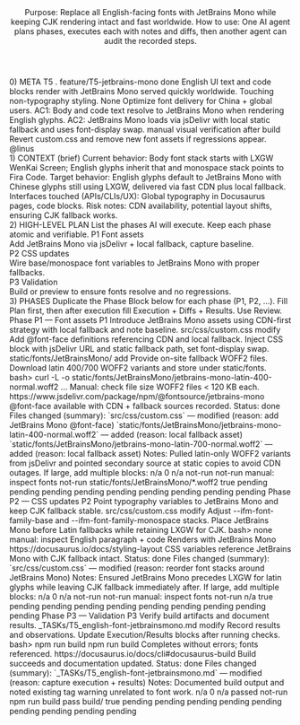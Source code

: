 <TaskTemplate>
  <Header>
    <Title>TASK: Switch English typography to JetBrains Mono</Title>
    <Overview>
      <Purpose>
        <Label>Purpose:</Label>
        <Text>Replace all English-facing fonts with JetBrains Mono while keeping CJK rendering intact and fast worldwide.</Text>
      </Purpose>
      <Usage>
        <Label>How to use:</Label>
        <Text>One AI agent plans phases, executes each with notes and diffs, then another agent can audit the recorded steps.</Text>
      </Usage>
    </Overview>
  </Header>
  <Section id="meta">
    <Heading>0) META</Heading>
    <MetaTemplate>
      <TaskId>T5</TaskId>
      <Title>Switch English typography to JetBrains Mono</Title>
      <RepoRoot>.</RepoRoot>
      <Branch>feature/T5-jetbrains-mono</Branch>
      <Status>done</Status>
      <Goal>English UI text and code blocks render with JetBrains Mono served quickly worldwide.</Goal>
      <NonGoals>
        <Item>Touching non-typography styling.</Item>
      </NonGoals>
      <Dependencies>
        <Item>None</Item>
      </Dependencies>
      <Constraints>
        <Item>Optimize font delivery for China + global users.</Item>
      </Constraints>
      <AcceptanceCriteria>
        <Criterion>AC1: Body and code text resolve to JetBrains Mono when rendering English glyphs.</Criterion>
        <Criterion>AC2: JetBrains Mono loads via jsDelivr with local static fallback and uses font-display swap.</Criterion>
      </AcceptanceCriteria>
      <TestStrategy>manual visual verification after build</TestStrategy>
      <Rollback>Revert custom.css and remove new font assets if regressions appear.</Rollback>
      <Owner>@linus</Owner>
    </MetaTemplate>
  </Section>
  <Section id="context">
    <Heading>1) CONTEXT (brief)</Heading>
    <List type="bullet">
      <Item>
        <Label>Current behavior:</Label>
        <Text>Body font stack starts with LXGW WenKai Screen; English glyphs inherit that and monospace stack points to Fira Code.</Text>
      </Item>
      <Item>
        <Label>Target behavior:</Label>
        <Text>English glyphs default to JetBrains Mono with Chinese glyphs still using LXGW, delivered via fast CDN plus local fallback.</Text>
      </Item>
      <Item>
        <Label>Interfaces touched (APIs/CLIs/UX):</Label>
        <Text>Global typography in Docusaurus pages, code blocks.</Text>
      </Item>
      <Item>
        <Label>Risk notes:</Label>
        <Text>CDN availability, potential layout shifts, ensuring CJK fallback works.</Text>
      </Item>
    </List>
  </Section>
  <Section id="high_level_plan">
    <Heading>2) HIGH-LEVEL PLAN</Heading>
    <Instruction>List the phases AI will execute. Keep each phase atomic and verifiable.</Instruction>
    <PhasesTemplate>
      <Phase>
        <Id>P1</Id>
        <Name>Font assets</Name>
        <Summary>Add JetBrains Mono via jsDelivr + local fallback, capture baseline.</Summary>
      </Phase>
      <Phase>
        <Id>P2</Id>
        <Name>CSS updates</Name>
        <Summary>Wire base/monospace font variables to JetBrains Mono with proper fallbacks.</Summary>
      </Phase>
      <Phase>
        <Id>P3</Id>
        <Name>Validation</Name>
        <Summary>Build or preview to ensure fonts resolve and no regressions.</Summary>
      </Phase>
    </PhasesTemplate>
  </Section>
  <Section id="phases">
    <Heading>3) PHASES</Heading>
    <Callout>Duplicate the Phase Block below for each phase (P1, P2, …). Fill Plan first, then after execution fill Execution + Diffs + Results. Use Review.</Callout>
    <PhaseTemplate>
      <PhaseHeading>Phase P1 — Font assets</PhaseHeading>
      <Subsection id="3.1">
        <Title>3.1 Plan (to be written <Emphasis>before</Emphasis> editing)</Title>
        <PhasePlanTemplate>
          <PhaseId>P1</PhaseId>
          <Intent>Introduce JetBrains Mono assets using CDN-first strategy with local fallback and note baseline.</Intent>
          <Edits>
            <Edit>
              <Path>src/css/custom.css</Path>
              <Operation>modify</Operation>
              <Rationale>Add @font-face definitions referencing CDN and local fallback.</Rationale>
              <Method>Inject CSS block with jsDelivr URL and static fallback path, set font-display swap.</Method>
            </Edit>
            <Edit>
              <Path>static/fonts/JetBrainsMono/</Path>
              <Operation>add</Operation>
              <Rationale>Provide on-site fallback WOFF2 files.</Rationale>
              <Method>Download latin 400/700 WOFF2 variants and store under static/fonts.</Method>
            </Edit>
          </Edits>
          <Commands>
            <Command>bash&gt; curl -L -o static/fonts/JetBrainsMono/jetbrains-mono-latin-400-normal.woff2 ...</Command>
          </Commands>
          <TestsExpected>
            <Test>
              <Name>Manual: check file size</Name>
              <Expectation>WOFF2 files &lt; 120 KB each.</Expectation>
            </Test>
          </TestsExpected>
          <Links>
            <Link>https://www.jsdelivr.com/package/npm/@fontsource/jetbrains-mono</Link>
          </Links>
          <ExitCriteria>
            <Criterion>@font-face available with CDN + fallback sources recorded.</Criterion>
          </ExitCriteria>
        </PhasePlanTemplate>
      </Subsection>
      <Subsection id="3.2">
        <Title>3.2 Execution (filled <Emphasis>after</Emphasis> editing)</Title>
        <List type="bullet">
          <Item>
            <Label>Status:</Label>
            <Text>done</Text>
          </Item>
          <Item>
            <Label>Files changed (summary):</Label>
            <NestedList type="bullet">
              <Item>`src/css/custom.css` — modified (reason: add JetBrains Mono @font-face)</Item>
              <Item>`static/fonts/JetBrainsMono/jetbrains-mono-latin-400-normal.woff2` — added (reason: local fallback asset)</Item>
              <Item>`static/fonts/JetBrainsMono/jetbrains-mono-latin-700-normal.woff2` — added (reason: local fallback asset)</Item>
            </NestedList>
          </Item>
          <Item>
            <Label>Notes:</Label>
            <Text>Pulled latin-only WOFF2 variants from jsDelivr and pointed secondary source at static copies to avoid CDN outages.</Text>
          </Item>
        </List>
      </Subsection>
      <Subsection id="3.3">
        <Title>3.3 Diffs (one unified patch block per file)</Title>
        <CodeBlock language="diff"><![CDATA[
# src/css/custom.css
@@
+@font-face {
+  font-family: "JetBrains Mono";
+  font-style: normal;
+  font-weight: 400;
+  font-display: swap;
+  src: local("JetBrains Mono Regular"), local("JetBrainsMono-Regular"),
+       url("https://cdn.jsdelivr.net/npm/@fontsource/jetbrains-mono@5.0.17/files/jetbrains-mono-latin-400-normal.woff2") format("woff2"),
+       url("/fonts/JetBrainsMono/jetbrains-mono-latin-400-normal.woff2") format("woff2");
+  unicode-range: U+0000-00FF, U+0131, U+0152-0153, U+02BB-02BC, U+02C6, U+02DA, U+02DC,
+                 U+2000-206F, U+2074, U+20AC, U+2122, U+2191, U+2193, U+2212, U+2215, U+FEFF, U+FFFD;
+}
]]></CodeBlock>
        <Callout>If large, add multiple blocks:</Callout>
        <CodeBlock language="diff"><![CDATA[
# static/fonts/JetBrainsMono/jetbrains-mono-latin-400-normal.woff2
@@ binary @@
]]></CodeBlock>
        <CodeBlock language="diff"><![CDATA[
# static/fonts/JetBrainsMono/jetbrains-mono-latin-700-normal.woff2
@@ binary @@
]]></CodeBlock>
      </Subsection>
      <Subsection id="3.4">
        <Title>3.4 Inline Comments Added in Code (if any)</Title>
        <InlineCommentsTemplate>
          <Comment>
            <Path>n/a</Path>
            <Line>0</Line>
            <Explanation>n/a</Explanation>
          </Comment>
        </InlineCommentsTemplate>
      </Subsection>
      <Subsection id="3.5">
        <Title>3.5 Results</Title>
        <ResultsTemplate>
          <Build>not-run</Build>
          <Lint>not-run</Lint>
          <Tests>
            <Test>
              <Name>manual: inspect fonts</Name>
              <Result>not-run</Result>
            </Test>
          </Tests>
          <Artifacts>
            <Item>static/fonts/JetBrainsMono/*.woff2</Item>
          </Artifacts>
          <MeetsExitCriteria>true</MeetsExitCriteria>
        </ResultsTemplate>
      </Subsection>
      <Subsection id="3.6">
        <Title>3.6 Review</Title>
        <ReviewTemplate>
          <Reviewer>pending</Reviewer>
          <Checklist>
            <Item name="correctness">pending</Item>
            <Item name="safety/security">pending</Item>
            <Item name="style/consistency">pending</Item>
            <Item name="test_coverage">pending</Item>
            <Item name="perf/regression">pending</Item>
          </Checklist>
          <Findings>
            <Item>pending</Item>
          </Findings>
          <Suggestions>
            <Item>pending</Item>
          </Suggestions>
          <Verdict>pending</Verdict>
        </ReviewTemplate>
      </Subsection>
    </PhaseTemplate>
    <PhaseTemplate>
      <PhaseHeading>Phase P2 — CSS updates</PhaseHeading>
      <Subsection id="3.1">
        <Title>3.1 Plan (to be written <Emphasis>before</Emphasis> editing)</Title>
        <PhasePlanTemplate>
          <PhaseId>P2</PhaseId>
          <Intent>Point typography variables to JetBrains Mono and keep CJK fallback stable.</Intent>
          <Edits>
            <Edit>
              <Path>src/css/custom.css</Path>
              <Operation>modify</Operation>
              <Rationale>Adjust --ifm-font-family-base and --ifm-font-family-monospace stacks.</Rationale>
              <Method>Place JetBrains Mono before Latin fallbacks while retaining LXGW for CJK.</Method>
            </Edit>
          </Edits>
          <Commands>
            <Command>bash&gt; none</Command>
          </Commands>
          <TestsExpected>
            <Test>
              <Name>manual: inspect English paragraph + code</Name>
              <Expectation>Renders with JetBrains Mono</Expectation>
            </Test>
          </TestsExpected>
          <Links>
            <Link>https://docusaurus.io/docs/styling-layout</Link>
          </Links>
          <ExitCriteria>
            <Criterion>CSS variables reference JetBrains Mono with CJK fallback intact.</Criterion>
          </ExitCriteria>
        </PhasePlanTemplate>
      </Subsection>
      <Subsection id="3.2">
        <Title>3.2 Execution (filled <Emphasis>after</Emphasis> editing)</Title>
        <List type="bullet">
          <Item>
            <Label>Status:</Label>
            <Text>done</Text>
          </Item>
          <Item>
            <Label>Files changed (summary):</Label>
            <NestedList type="bullet">
              <Item>`src/css/custom.css` — modified (reason: reorder font stacks around JetBrains Mono)</Item>
            </NestedList>
          </Item>
          <Item>
            <Label>Notes:</Label>
            <Text>Ensured JetBrains Mono precedes LXGW for latin glyphs while leaving CJK fallback immediately after.</Text>
          </Item>
        </List>
      </Subsection>
      <Subsection id="3.3">
        <Title>3.3 Diffs (one unified patch block per file)</Title>
        <CodeBlock language="diff"><![CDATA[
# src/css/custom.css
@@
-  --ifm-font-family-base: "LXGW WenKai Screen", "LXGW WenKai", "Noto Sans SC", "Microsoft YaHei",
-                          -apple-system, BlinkMacSystemFont, "Segoe UI",
-                          Roboto, Oxygen, Ubuntu, Cantarell, "Open Sans",
-                          "Helvetica Neue", sans-serif;
+  --ifm-font-family-base: "JetBrains Mono", "LXGW WenKai Screen", "LXGW WenKai", "Noto Sans SC",
+                          "Microsoft YaHei", -apple-system, BlinkMacSystemFont, "Segoe UI",
+                          Roboto, Oxygen, Ubuntu, Cantarell, "Open Sans", "Helvetica Neue", sans-serif;
@@
-  --ifm-font-family-monospace: "Fira Code", "SF Mono", Monaco, Inconsolata,
-                               "Roboto Mono", "Source Code Pro", Menlo,
-                               Consolas, "DejaVu Sans Mono", monospace;
+  --ifm-font-family-monospace: "JetBrains Mono", "Fira Code", "SF Mono", Monaco,
+                               Inconsolata, "Roboto Mono", "Source Code Pro",
+                               Menlo, Consolas, "DejaVu Sans Mono", monospace;
]]></CodeBlock>
        <Callout>If large, add multiple blocks:</Callout>
        <CodeBlock language="diff"><![CDATA[
# (none)
]]></CodeBlock>
      </Subsection>
      <Subsection id="3.4">
        <Title>3.4 Inline Comments Added in Code (if any)</Title>
        <InlineCommentsTemplate>
          <Comment>
            <Path>n/a</Path>
            <Line>0</Line>
            <Explanation>n/a</Explanation>
          </Comment>
        </InlineCommentsTemplate>
      </Subsection>
      <Subsection id="3.5">
        <Title>3.5 Results</Title>
        <ResultsTemplate>
          <Build>not-run</Build>
          <Lint>not-run</Lint>
          <Tests>
            <Test>
              <Name>manual: inspect fonts</Name>
              <Result>not-run</Result>
            </Test>
          </Tests>
          <Artifacts>
            <Item>n/a</Item>
          </Artifacts>
          <MeetsExitCriteria>true</MeetsExitCriteria>
        </ResultsTemplate>
      </Subsection>
      <Subsection id="3.6">
        <Title>3.6 Review</Title>
        <ReviewTemplate>
          <Reviewer>pending</Reviewer>
          <Checklist>
            <Item name="correctness">pending</Item>
            <Item name="safety/security">pending</Item>
            <Item name="style/consistency">pending</Item>
            <Item name="test_coverage">pending</Item>
            <Item name="perf/regression">pending</Item>
          </Checklist>
          <Findings>
            <Item>pending</Item>
          </Findings>
          <Suggestions>
            <Item>pending</Item>
          </Suggestions>
          <Verdict>pending</Verdict>
        </ReviewTemplate>
      </Subsection>
    </PhaseTemplate>
    <PhaseTemplate>
      <PhaseHeading>Phase P3 — Validation</PhaseHeading>
      <Subsection id="3.1">
        <Title>3.1 Plan (to be written <Emphasis>before</Emphasis> editing)</Title>
        <PhasePlanTemplate>
          <PhaseId>P3</PhaseId>
          <Intent>Verify build artifacts and document results.</Intent>
          <Edits>
            <Edit>
              <Path>_TASKs/T5_english-font-jetbrainsmono.md</Path>
              <Operation>modify</Operation>
              <Rationale>Record results and observations.</Rationale>
              <Method>Update Execution/Results blocks after running checks.</Method>
            </Edit>
          </Edits>
          <Commands>
            <Command>bash&gt; npm run build</Command>
          </Commands>
          <TestsExpected>
            <Test>
              <Name>npm run build</Name>
              <Expectation>Completes without errors; fonts referenced.</Expectation>
            </Test>
          </TestsExpected>
          <Links>
            <Link>https://docusaurus.io/docs/cli#docusaurus-build</Link>
          </Links>
          <ExitCriteria>
            <Criterion>Build succeeds and documentation updated.</Criterion>
          </ExitCriteria>
        </PhasePlanTemplate>
      </Subsection>
      <Subsection id="3.2">
        <Title>3.2 Execution (filled <Emphasis>after</Emphasis> editing)</Title>
        <List type="bullet">
          <Item>
            <Label>Status:</Label>
            <Text>done</Text>
          </Item>
          <Item>
            <Label>Files changed (summary):</Label>
            <NestedList type="bullet">
              <Item>`_TASKs/T5_english-font-jetbrainsmono.md` — modified (reason: capture execution + results)</Item>
            </NestedList>
          </Item>
          <Item>
            <Label>Notes:</Label>
            <Text>Documented build output and noted existing tag warning unrelated to font work.</Text>
          </Item>
        </List>
      </Subsection>
      <Subsection id="3.3">
        <Title>3.3 Diffs (one unified patch block per file)</Title>
        <CodeBlock language="diff"><![CDATA[
# _TASKs/T5_english-font-jetbrainsmono.md
@@ documentation @@
+ Updated execution/results with build status and notes.
]]></CodeBlock>
      </Subsection>
      <Subsection id="3.4">
        <Title>3.4 Inline Comments Added in Code (if any)</Title>
        <InlineCommentsTemplate>
          <Comment>
            <Path>n/a</Path>
            <Line>0</Line>
            <Explanation>n/a</Explanation>
          </Comment>
        </InlineCommentsTemplate>
      </Subsection>
      <Subsection id="3.5">
        <Title>3.5 Results</Title>
        <ResultsTemplate>
          <Build>passed</Build>
          <Lint>not-run</Lint>
          <Tests>
            <Test>
              <Name>npm run build</Name>
              <Result>pass</Result>
            </Test>
          </Tests>
          <Artifacts>
            <Item>build/</Item>
          </Artifacts>
          <MeetsExitCriteria>true</MeetsExitCriteria>
        </ResultsTemplate>
      </Subsection>
      <Subsection id="3.6">
        <Title>3.6 Review</Title>
        <ReviewTemplate>
          <Reviewer>pending</Reviewer>
          <Checklist>
            <Item name="correctness">pending</Item>
            <Item name="safety/security">pending</Item>
            <Item name="style/consistency">pending</Item>
            <Item name="test_coverage">pending</Item>
            <Item name="perf/regression">pending</Item>
          </Checklist>
          <Findings>
            <Item>pending</Item>
          </Findings>
          <Suggestions>
            <Item>pending</Item>
          </Suggestions>
          <Verdict>pending</Verdict>
        </ReviewTemplate>
      </Subsection>
    </PhaseTemplate>
  </Section>
</TaskTemplate>
